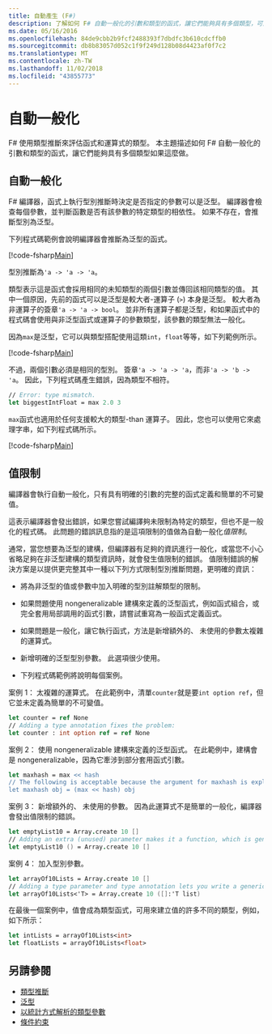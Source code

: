 ```yaml
---
title: 自動產生 (F#)
description: 了解如何 F# 自動一般化的引數和類型的函式，讓它們能夠具有多個類型，可能的話。
ms.date: 05/16/2016
ms.openlocfilehash: 84de9cbb2b9fcf2488393f7dbdfc3b610cdcffb0
ms.sourcegitcommit: db8b83057d052c1f9f249d128b08d4423af0f7c2
ms.translationtype: MT
ms.contentlocale: zh-TW
ms.lasthandoff: 11/02/2018
ms.locfileid: "43855773"
---
```

# <a name="automatic-generalization"></a>自動一般化

F# 使用類型推斷來評估函式和運算式的類型。 本主題描述如何 F# 自動一般化的引數和類型的函式，讓它們能夠具有多個類型如果這麼做。

## <a name="automatic-generalization"></a>自動一般化

F# 編譯器，函式上執行型別推斷時決定是否指定的參數可以是泛型。 編譯器會檢查每個參數，並判斷函數是否有該參數的特定類型的相依性。 如果不存在，會推斷型別為泛型。

下列程式碼範例會說明編譯器會推斷為泛型的函式。

[!code-fsharp[Main](../../../../samples/snippets/fsharp/lang-ref-3/snippet101.fs)]

型別推斷為`'a -> 'a -> 'a`。

類型表示這是函式會採用相同的未知類型的兩個引數並傳回該相同類型的值。 其中一個原因，先前的函式可以是泛型是較大者-運算子 (`>`) 本身是泛型。 較大者為非運算子的簽章`'a -> 'a -> bool`。 並非所有運算子都是泛型，和如果函式中的程式碼會使用與非泛型函式或運算子的參數類型，該參數的類型無法一般化。

因為`max`是泛型，它可以與類型搭配使用這類`int`，`float`等等，如下列範例所示。

[!code-fsharp[Main](../../../../samples/snippets/fsharp/lang-ref-3/snippet102.fs)]

不過，兩個引數必須是相同的型別。 簽章`'a -> 'a -> 'a`，而非`'a -> 'b -> 'a`。 因此，下列程式碼產生錯誤，因為類型不相符。

```fsharp
// Error: type mismatch.
let biggestIntFloat = max 2.0 3
```

`max`函式也適用於任何支援較大的類型-than 運算子。 因此，您也可以使用它來處理字串，如下列程式碼所示。

[!code-fsharp[Main](../../../../samples/snippets/fsharp/lang-ref-3/snippet104.fs)]

## <a name="value-restriction"></a>值限制

編譯器會執行自動一般化，只有具有明確的引數的完整的函式定義和簡單的不可變值。

這表示編譯器會發出錯誤，如果您嘗試編譯夠未限制為特定的類型，但也不是一般化的程式碼。 此問題的錯誤訊息指的是這項限制的值做為自動一般化*值限制*。

通常，當您想要為泛型的建構，但編譯器有足夠的資訊進行一般化，或當您不小心省略足夠在非泛型建構的類型資訊時，就會發生值限制的錯誤。 值限制錯誤的解決方案是以提供更完整其中一種以下列方式限制型別推斷問題，更明確的資訊：

- 將為非泛型的值或參數中加入明確的型別註解類型的限制。

- 如果問題使用 nongeneralizable 建構來定義的泛型函式，例如函式組合，或完全套用局部調用的函式引數，請嘗試重寫為一般函式定義函式。

- 如果問題是一般化，讓它執行函式，方法是新增額外的、 未使用的參數太複雜的運算式。

- 新增明確的泛型型別參數。 此選項很少使用。

- 下列程式碼範例將說明每個案例。

案例 1： 太複雜的運算式。 在此範例中，清單`counter`就是要`int option ref`，但它並未定義為簡單的不可變值。

```fsharp
let counter = ref None
// Adding a type annotation fixes the problem:
let counter : int option ref = ref None
```

案例 2： 使用 nongeneralizable 建構來定義的泛型函式。 在此範例中，建構會是 nongeneralizable，因為它牽涉到部分套用函式引數。

```fsharp
let maxhash = max << hash
// The following is acceptable because the argument for maxhash is explicit:
let maxhash obj = (max << hash) obj
```

案例 3： 新增額外的、 未使用的參數。 因為此運算式不是簡單的一般化，編譯器會發出值限制的錯誤。

```fsharp
let emptyList10 = Array.create 10 []
// Adding an extra (unused) parameter makes it a function, which is generalizable.
let emptyList10 () = Array.create 10 []
```

案例 4： 加入型別參數。

```fsharp
let arrayOf10Lists = Array.create 10 []
// Adding a type parameter and type annotation lets you write a generic value.
let arrayOf10Lists<'T> = Array.create 10 ([]:'T list)
```

在最後一個案例中，值會成為類型函式，可用來建立值的許多不同的類型，例如，如下所示：

```fsharp
let intLists = arrayOf10Lists<int>
let floatLists = arrayOf10Lists<float>
```

## <a name="see-also"></a>另請參閱

- [類型推斷](../type-inference.md)
- [泛型](index.md)
- [以統計方式解析的類型參數](statically-resolved-type-parameters.md)
- [條件約束](constraints.md)
